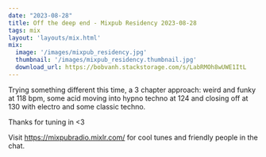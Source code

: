 ```yaml
---
date: "2023-08-28"
title: Off the deep end - Mixpub Residency 2023-08-28
tags: mix
layout: 'layouts/mix.html'
mix:
  image: '/images/mixpub_residency.jpg'
  thumbnail: '/images/mixpub_residency.thumbnail.jpg'
  download_url: https://bobvanh.stackstorage.com/s/LabRMOh8wUWE1ItL
---
```


Trying something different this time, a 3 chapter approach: weird and funky at 118 bpm, some acid moving into hypno techno at 124 and closing off at 130 with electro and some classic techno.

Thanks for tuning in <3

Visit https://mixpubradio.mixlr.com/ for cool tunes and friendly people in the chat.